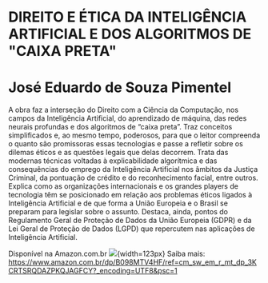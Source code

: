 # DIREITO E ÉTICA DA INTELIGÊNCIA ARTIFICIAL E DOS ALGORITMOS DE "CAIXA PRETA"
# José Eduardo de Souza Pimentel

A obra faz a interseção do Direito com a Ciência da Computação, nos campos da Inteligência Artificial, do aprendizado de máquina, das redes neurais profundas e dos algoritmos de “caixa preta”. Traz conceitos simplificados e, ao mesmo tempo, poderosos, para que o leitor compreenda o quanto são promissoras essas tecnologias e passe a refletir sobre os dilemas éticos e as questões legais que delas decorrem. Trata das modernas técnicas voltadas à explicabilidade algorítmica e das consequências do emprego da Inteligência Artificial nos âmbitos da Justiça Criminal, da pontuação de crédito e do reconhecimento facial, entre outros. Explica como as organizações internacionais e os grandes players de tecnologia têm se posicionado em relação aos problemas éticos ligados à Inteligência Artificial e de que forma a União Europeia e o Brasil se preparam para legislar sobre o assunto. Destaca, ainda, pontos do Regulamento Geral de Proteção de Dados da União Europeia (GDPR) e da Lei Geral de Proteção de Dados (LGPD) que repercutem nas aplicações de Inteligência Artificial.

Disponível na Amazon.com.br
![](https://m.media-amazon.com/images/I/61McR8o5FFS.jpg){width=123px}
Saiba mais: https://www.amazon.com.br/dp/B098MTV4HF/ref=cm_sw_em_r_mt_dp_3KCRTSRQDAZPKQJAGFCY?_encoding=UTF8&psc=1

